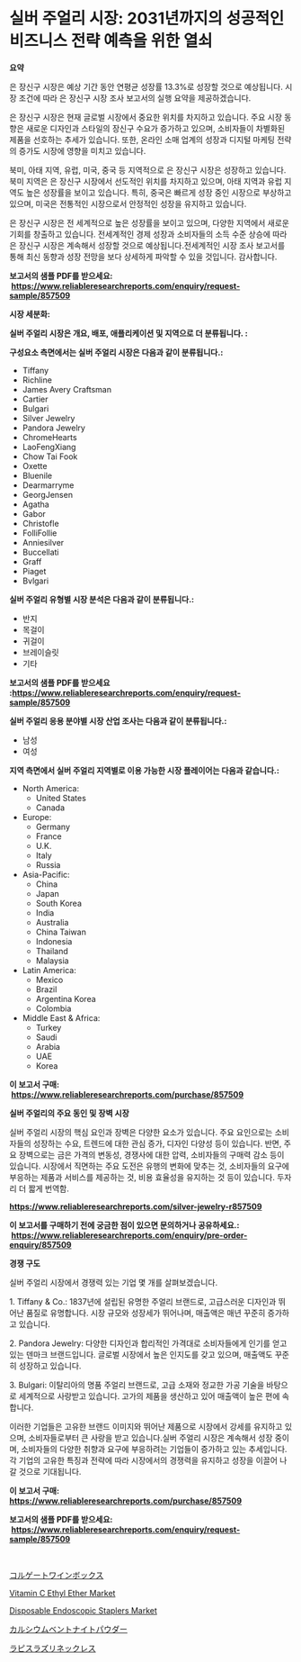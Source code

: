 <p><h1>실버 주얼리 시장: 2031년까지의 성공적인 비즈니스 전략 예측을 위한 열쇠</h1></p><p><strong>요약</strong></p>
<p><p>은 장신구 시장은 예상 기간 동안 연평균 성장률 13.3%로 성장할 것으로 예상됩니다. 시장 조건에 따라 은 장신구 시장 조사 보고서의 실행 요약을 제공하겠습니다.</p><p>은 장신구 시장은 현재 글로벌 시장에서 중요한 위치를 차지하고 있습니다. 주요 시장 동향은 새로운 디자인과 스타일의 장신구 수요가 증가하고 있으며, 소비자들이 차별화된 제품을 선호하는 추세가 있습니다. 또한, 온라인 소매 업계의 성장과 디지털 마케팅 전략의 증가도 시장에 영향을 미치고 있습니다.</p><p>북미, 아태 지역, 유럽, 미국, 중국 등 지역적으로 은 장신구 시장은 성장하고 있습니다. 북미 지역은 은 장신구 시장에서 선도적인 위치를 차지하고 있으며, 아태 지역과 유럽 지역도 높은 성장률을 보이고 있습니다. 특히, 중국은 빠르게 성장 중인 시장으로 부상하고 있으며, 미국은 전통적인 시장으로서 안정적인 성장을 유지하고 있습니다.</p><p>은 장신구 시장은 전 세계적으로 높은 성장률을 보이고 있으며, 다양한 지역에서 새로운 기회를 창출하고 있습니다. 전세계적인 경제 성장과 소비자들의 소득 수준 상승에 따라 은 장신구 시장은 계속해서 성장할 것으로 예상됩니다.전세계적인 시장 조사 보고서를 통해 최신 동향과 성장 전망을 보다 상세하게 파악할 수 있을 것입니다.  감사합니다.</p></p>
<p><strong>보고서의 샘플 PDF를 받으세요: &nbsp;<a href="https://www.reliableresearchreports.com/enquiry/request-sample/857509">https://www.reliableresearchreports.com/enquiry/request-sample/857509</a></strong></p>
<p><strong>시장 세분화:</strong></p>
<p><strong> 실버 주얼리 시장은 개요, 배포, 애플리케이션 및 지역으로 더 분류됩니다. :</strong></p>
<p><strong>구성요소 측면에서는 실버 주얼리 시장은 다음과 같이 분류됩니다.:</strong></p>
<p><ul><li>Tiffany</li><li>Richline</li><li>James Avery Craftsman</li><li>Cartier</li><li>Bulgari</li><li>Silver Jewelry</li><li>Pandora Jewelry</li><li>ChromeHearts</li><li>LaoFengXiang</li><li>Chow Tai Fook</li><li>Oxette</li><li>Bluenile</li><li>Dearmarryme</li><li>GeorgJensen</li><li>Agatha</li><li>Gabor</li><li>Christofle</li><li>FolliFollie</li><li>Anniesilver</li><li>Buccellati</li><li>Graff</li><li>Piaget</li><li>Bvlgari</li></ul></p>
<p><strong> 실버 주얼리 유형별 시장 분석은 다음과 같이 분류됩니다.:</strong></p>
<p><ul><li>반지</li><li>목걸이</li><li>귀걸이</li><li>브레이슬릿</li><li>기타</li></ul></p>
<p><strong>보고서의 샘플 PDF를 받으세요 :<a href="https://www.reliableresearchreports.com/enquiry/request-sample/857509">https://www.reliableresearchreports.com/enquiry/request-sample/857509</a></strong></p>
<p><strong> 실버 주얼리 응용 분야별 시장 산업 조사는 다음과 같이 분류됩니다.:</strong></p>
<p><ul><li>남성</li><li>여성</li></ul></p>
<p><strong>지역 측면에서 실버 주얼리 지역별로 이용 가능한 시장 플레이어는 다음과 같습니다.:</strong></p>
<p><ul>
    <li>
        North America:
        <ul>
            <li>United States</li>
            <li>Canada</li>
        </ul>
    </li>
    <li>
        Europe:
        <ul>
            <li>Germany</li>
            <li>France</li>
            <li>U.K.</li>
            <li>Italy</li>
            <li>Russia</li>
        </ul>
    </li>
    <li>
        Asia-Pacific:
        <ul>
            <li>China</li>
            <li>Japan</li>
            <li>South Korea</li>
            <li>India</li>
            <li>Australia</li>
            <li>China Taiwan</li>
            <li>Indonesia</li>
            <li>Thailand</li>
            <li>Malaysia</li>
        </ul>
    </li>
    <li>
        Latin America:
        <ul>
            <li>Mexico</li>
            <li>Brazil</li>
            <li>Argentina Korea</li>
            <li>Colombia</li>
        </ul>
    </li>
    <li>
        Middle East & Africa:
        <ul>
            <li>Turkey</li>
            <li>Saudi</li>
            <li>Arabia</li>
            <li>UAE</li>
            <li>Korea</li>
        </ul>
    </li>
    </ul></p>
<p><strong>이 보고서 구매: &nbsp;<a href="https://www.reliableresearchreports.com/purchase/857509">https://www.reliableresearchreports.com/purchase/857509</a></strong></p>
<p><strong>실버 주얼리의 주요 동인 및 장벽 시장</strong></p>
<p><p>실버 주얼리 시장의 핵심 요인과 장벽은 다양한 요소가 있습니다. 주요 요인으로는 소비자들의 성장하는 수요, 트렌드에 대한 관심 증가, 디자인 다양성 등이 있습니다. 반면, 주요 장벽으로는 금은 가격의 변동성, 경쟁사에 대한 압력, 소비자들의 구매력 감소 등이 있습니다. 시장에서 직면하는 주요 도전은 유행의 변화에 맞추는 것, 소비자들의 요구에 부응하는 제품과 서비스를 제공하는 것, 비용 효율성을 유지하는 것 등이 있습니다. 두자리 더 짧게 번역함.</p></p>
<p><strong><a href="https://www.reliableresearchreports.com/silver-jewelry-r857509">https://www.reliableresearchreports.com/silver-jewelry-r857509</a></strong></p>
<p><strong>이 보고서를 구매하기 전에 궁금한 점이 있으면 문의하거나 공유하세요.: &nbsp;<a href="https://www.reliableresearchreports.com/enquiry/pre-order-enquiry/857509">https://www.reliableresearchreports.com/enquiry/pre-order-enquiry/857509</a></strong></p>
<p><strong>경쟁 구도</strong></p>
<p><p>실버 주얼리 시장에서 경쟁력 있는 기업 몇 개를 살펴보겠습니다.</p><p>1. Tiffany & Co.: 1837년에 설립된 유명한 주얼리 브랜드로, 고급스러운 디자인과 뛰어난 품질로 유명합니다. 시장 규모와 성장세가 뛰어나며, 매출액은 매년 꾸준히 증가하고 있습니다.</p><p>2. Pandora Jewelry: 다양한 디자인과 합리적인 가격대로 소비자들에게 인기를 얻고 있는 덴마크 브랜드입니다. 글로벌 시장에서 높은 인지도를 갖고 있으며, 매출액도 꾸준히 성장하고 있습니다.</p><p>3. Bulgari: 이탈리아의 명품 주얼리 브랜드로, 고급 소재와 정교한 가공 기술을 바탕으로 세계적으로 사랑받고 있습니다. 고가의 제품을 생산하고 있어 매출액이 높은 편에 속합니다.</p><p>이러한 기업들은 고유한 브랜드 이미지와 뛰어난 제품으로 시장에서 강세를 유지하고 있으며, 소비자들로부터 큰 사랑을 받고 있습니다.실버 주얼리 시장은 계속해서 성장 중이며, 소비자들의 다양한 취향과 요구에 부응하려는 기업들이 증가하고 있는 추세입니다. 각 기업의 고유한 특징과 전략에 따라 시장에서의 경쟁력을 유지하고 성장을 이끌어 나갈 것으로 기대됩니다.</p></p>
<p><strong>이 보고서 구매: &nbsp; <a href="https://www.reliableresearchreports.com/purchase/857509">https://www.reliableresearchreports.com/purchase/857509</a></strong></p>
<p><strong>보고서의 샘플 PDF를 받으세요: &nbsp;<a href="https://www.reliableresearchreports.com/enquiry/request-sample/857509">https://www.reliableresearchreports.com/enquiry/request-sample/857509</a></strong><strong></strong></p>
<p>&nbsp;</p>
<p><p><a href="https://medium.com/@terrelliemann565620/%E6%B3%A2%E7%8A%B6%E7%B4%99%E3%83%AF%E3%82%A4%E3%83%B3%E3%83%9C%E3%83%83%E3%82%AF%E3%82%B9%E3%81%AE%E5%B8%82%E5%A0%B4%E3%83%A1%E3%83%88%E3%83%AA%E3%82%AF%E3%82%B9%E3%82%92%E8%A7%A3%E8%AA%AD%E3%81%99%E3%82%8B-%E3%82%B7%E3%82%A7%E3%82%A2-%E3%83%88%E3%83%AC%E3%83%B3%E3%83%89-%E6%88%90%E9%95%B7%E3%83%91%E3%82%BF%E3%83%BC%E3%83%B3-0da5cb173fcf">コルゲートワインボックス</a></p><p><a href="https://www.linkedin.com/pulse/vitamin-c-ethyl-ether-market-research-report-provides-thorough-vzfhe?trackingId=e%2BpZYZqOMS0QqRKoONr%2FWg%3D%3D">Vitamin C Ethyl Ether Market</a></p><p><a href="https://github.com/lataunyatinikmelvin59ilbd0dv/Market-Research-Report-List-2/blob/main/disposable-endoscopic-staplers-market.md">Disposable Endoscopic Staplers Market</a></p><p><a href="https://medium.com/@jodyomenick9056/%E3%82%AB%E3%83%AB%E3%82%B7%E3%82%A6%E3%83%A0%E3%83%99%E3%83%B3%E3%83%88%E3%83%8A%E3%82%A4%E3%83%88%E3%83%91%E3%82%A6%E3%83%80%E3%83%BC%E5%B8%82%E5%A0%B4%E5%88%86%E6%9E%90-%E3%81%9D%E3%81%AEcagr-%E5%B8%82%E5%A0%B4%E3%82%BB%E3%82%B0%E3%83%A1%E3%83%B3%E3%83%86%E3%83%BC%E3%82%B7%E3%83%A7%E3%83%B3-%E3%82%B0%E3%83%AD%E3%83%BC%E3%83%90%E3%83%AB%E7%94%A3%E6%A5%AD%E6%A6%82%E6%B3%81-1cde850ff35a">カルシウムベントナイトパウダー</a></p><p><a href="https://github.com/schmahlson/Market-Research-Report-List-1/blob/main/158933723701.md">ラピスラズリネックレス</a></p></p>